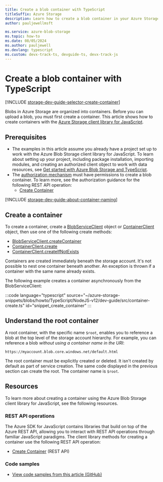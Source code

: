 ```yaml
---
title: Create a blob container with TypeScript
titleSuffix: Azure Storage 
description: Learn how to create a blob container in your Azure Storage account using the JavaScript client library using TypeScript.
author: pauljewellmsft

ms.service: azure-blob-storage
ms.topic: how-to
ms.date: 08/05/2024
ms.author: pauljewell
ms.devlang: typescript
ms.custom: devx-track-ts, devguide-ts, devx-track-js
---
```


# Create a blob container with TypeScript

[!INCLUDE [storage-dev-guide-selector-create-container](../../../includes/storage-dev-guides/storage-dev-guide-selector-create-container.md)]

Blobs in Azure Storage are organized into containers. Before you can upload a blob, you must first create a container. This article shows how to create containers with the [Azure Storage client library for JavaScript](https://www.npmjs.com/package/@azure/storage-blob).

## Prerequisites

- The examples in this article assume you already have a project set up to work with the Azure Blob Storage client library for JavaScript. To learn about setting up your project, including package installation, importing modules, and creating an authorized client object to work with data resources, see [Get started with Azure Blob Storage and TypeScript](storage-blob-typescript-get-started.md).
- The [authorization mechanism](../common/authorize-data-access.md) must have permissions to create a blob container. To learn more, see the authorization guidance for the following REST API operation:
    - [Create Container](/rest/api/storageservices/create-container#authorization)

[!INCLUDE [storage-dev-guide-about-container-naming](../../../includes/storage-dev-guides/storage-dev-guide-about-container-naming.md)]

## Create a container


To create a container, create a [BlobServiceClient](storage-blob-typescript-get-started.md#create-a-blobserviceclient-object) object or [ContainerClient](storage-blob-typescript-get-started.md#create-a-containerclient-object) object, then use one of the following create methods:

- [BlobServiceClient.createContainer](/javascript/api/@azure/storage-blob/blobserviceclient#@azure-storage-blob-blobserviceclient-createcontainer)
- [ContainerClient.create](/javascript/api/@azure/storage-blob/containerclient?#@azure-storage-blob-containerclient-create)
- [ContainerClient.createIfNotExists](/javascript/api/@azure/storage-blob/containerclient#@azure-storage-blob-containerclient-createifnotexists)


Containers are created immediately beneath the storage account. It's not possible to nest one container beneath another. An exception is thrown if a container with the same name already exists. 

The following example creates a container asynchronously from the BlobServiceClient:


:::code language="typescript" source="~/azure-storage-snippets/blobs/howto/TypeScript/NodeJS-v12/dev-guide/src/container-create.ts" id="snippet_create_container" :::

## Understand the root container

A root container, with the specific name `$root`, enables you to reference a blob at the top level of the storage account hierarchy. For example, you can reference a blob _without using a container name in the URI_:

`https://myaccount.blob.core.windows.net/default.html`

The root container must be explicitly created or deleted. It isn't created by default as part of service creation. The same code displayed in the previous section can create the root. The container name is `$root`.

## Resources

To learn more about creating a container using the Azure Blob Storage client library for JavaScript, see the following resources.

### REST API operations

The Azure SDK for JavaScript contains libraries that build on top of the Azure REST API, allowing you to interact with REST API operations through familiar JavaScript paradigms. The client library methods for creating a container use the following REST API operation:

- [Create Container](/rest/api/storageservices/create-container) (REST API)

### Code samples

- [View code samples from this article (GitHub)](https://github.com/Azure-Samples/AzureStorageSnippets/blob/master/blobs/howto/TypeScript/NodeJS-v12/dev-guide/src/container-create.ts)

